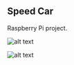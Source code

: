 ## Speed Car
Raspberry Pi project.

![alt text](https://user-images.githubusercontent.com/21006294/93665346-6aa14a80-fa7e-11ea-99bf-d5d0b2f878c5.jpg)

![alt text](https://drive.google.com/file/d/15SLcBoSKCzOyN9qF8ARBfOllHBxXmHi1/view?usp=sharing)
